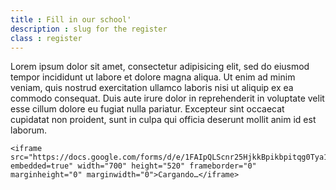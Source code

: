 ```yaml
---
title : Fill in our school'
description : slug for the register
class : register
---
```


Lorem ipsum dolor sit amet, consectetur adipisicing elit, sed do eiusmod tempor incididunt ut labore et dolore magna aliqua. Ut enim ad minim veniam, quis nostrud exercitation ullamco laboris nisi ut aliquip ex ea commodo consequat. Duis aute irure dolor in reprehenderit in voluptate velit esse cillum dolore eu fugiat nulla pariatur. Excepteur sint occaecat cupidatat non proident, sunt in culpa qui officia deserunt mollit anim id est laborum.

    <iframe src="https://docs.google.com/forms/d/e/1FAIpQLScnr25HjkkBpikbpitqg0Tya1aof6yYQMpVK6q7wKJooWX3wQ/viewform?embedded=true" width="700" height="520" frameborder="0" marginheight="0" marginwidth="0">Cargando…</iframe>
